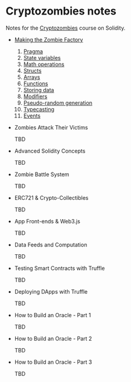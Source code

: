 # Cryptozombies notes
Notes for the [Cryptozombies](https://cryptozombies.io) course on Solidity.

* [Making the Zombie Factory](01%20-%20Making%20the%20Zombie%20Factory.md)
  1. [Pragma](01%20-%20Making%20the%20Zombie%20Factory.md#pragma)
  2. [State variables](01%20-%20Making%20the%20Zombie%20Factory.md#state-variables)
  3. [Math operations](01%20-%20Making%20the%20Zombie%20Factory.md#math-operations)
  4. [Structs](01%20-%20Making%20the%20Zombie%20Factory.md#structs)
  5. [Arrays](01%20-%20Making%20the%20Zombie%20Factory.md#arrays)
  6. [Functions](01%20-%20Making%20the%20Zombie%20Factory.md#functions)
  7. [Storing data](01%20-%20Making%20the%20Zombie%20Factory.md#storing-data)
  8. [Modifiers](01%20-%20Making%20the%20Zombie%20Factory.md#modifiers)
  9. [Pseudo-random generation](01%20-%20Making%20the%20Zombie%20Factory.md#pseudo-random-generation)
  10. [Typecasting](01%20-%20Making%20the%20Zombie%20Factory.md#typecasting)
  11. [Events](01%20-%20Making%20the%20Zombie%20Factory.md#events)

* Zombies Attack Their Victims

  TBD

* Advanced Solidity Concepts

  TBD

* Zombie Battle System

  TBD

* ERC721 & Crypto-Collectibles

  TBD

* App Front-ends & Web3.js

  TBD

* Data Feeds and Computation

  TBD

* Testing Smart Contracts with Truffle

  TBD

* Deploying DApps with Truffle

  TBD

* How to Build an Oracle - Part 1

  TBD

* How to Build an Oracle - Part 2

  TBD

* How to Build an Oracle - Part 3

  TBD